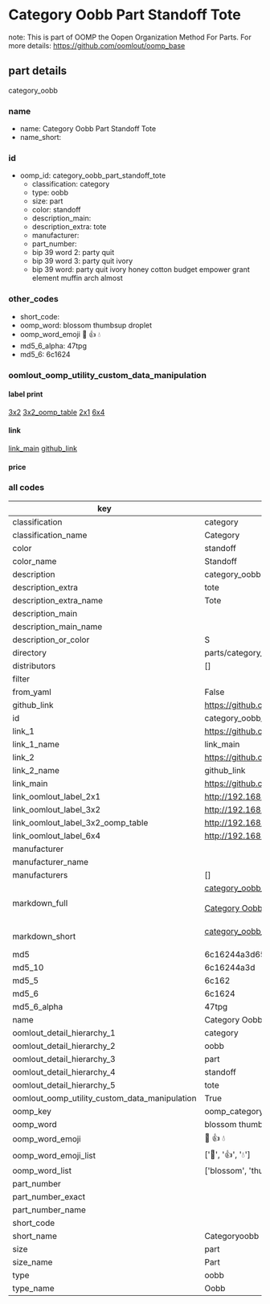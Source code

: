 # Category Oobb Part Standoff Tote  

note: This is part of OOMP the Oopen Organization Method For Parts. For more details: https://github.com/oomlout/oomp_base

##  part details



category_oobb

### name
* name: Category Oobb Part Standoff Tote
* name_short: 
### id
* oomp_id: category_oobb_part_standoff_tote
  * classification: category
  * type: oobb
  * size: part
  * color: standoff
  * description_main: 
  * description_extra: tote
  * manufacturer: 
  * part_number: 
  * bip 39 word 2: party quit
  * bip 39 word 3: party quit ivory
  * bip 39 word: party quit ivory honey cotton budget empower grant element muffin arch almost

### other_codes
* short_code: 
* oomp_word: blossom thumbsup droplet
* oomp_word_emoji :blossom: :thumbsup: :droplet:
* md5_6_alpha: 47tpg
* md5_6: 6c1624






### oomlout_oomp_utility_custom_data_manipulation
#### label print
[3x2](http://192.168.1.245:1112/?label=oomp%2047tpg)
[3x2_oomp_table](http://192.168.1.107:1112/?label=oomp%2047tpg)
[2x1](http://192.168.1.242:1112/?label=oomp%2047tpg)
[6x4](http://192.168.1.55:1112/?label=oomp%2047tpg)    

#### link

[link_main](https://github.com/oomlout/oomlout_oomp_current_version_messy/tree/main/parts/category_oobb_part_standoff_tote) [github_link](https://github.com/oomlout/oomlout_oomp_part_src/tree/main/parts/category_oobb_part_standoff_tote)                             

#### price







### all codes 
| key | value |  
| --- | --- |  
| classification | category |  
| classification_name | Category |  
| color | standoff |  
| color_name | Standoff |  
| description | category_oobb |  
| description_extra | tote |  
| description_extra_name | Tote |  
| description_main |  |  
| description_main_name |  |  
| description_or_color | S  |  
| directory | parts/category_oobb_part_standoff_tote |  
| distributors | [] |  
| filter |  |  
| from_yaml | False |  
| github_link | https://github.com/oomlout/oomlout_oomp_part_src/tree/main/parts/category_oobb_part_standoff_tote |  
| id | category_oobb_part_standoff_tote |  
| link_1 | https://github.com/oomlout/oomlout_oomp_current_version_messy/tree/main/parts/category_oobb_part_standoff_tote |  
| link_1_name | link_main |  
| link_2 | https://github.com/oomlout/oomlout_oomp_part_src/tree/main/parts/category_oobb_part_standoff_tote |  
| link_2_name | github_link |  
| link_main | https://github.com/oomlout/oomlout_oomp_current_version_messy/tree/main/parts/category_oobb_part_standoff_tote |  
| link_oomlout_label_2x1 | http://192.168.1.242:1112/?label=oomp%2047tpg |  
| link_oomlout_label_3x2 | http://192.168.1.245:1112/?label=oomp%2047tpg |  
| link_oomlout_label_3x2_oomp_table | http://192.168.1.107:1112/?label=oomp%2047tpg |  
| link_oomlout_label_6x4 | http://192.168.1.55:1112/?label=oomp%2047tpg |  
| manufacturer |  |  
| manufacturer_name |  |  
| manufacturers | [] |  
| markdown_full | [category_oobb_part_standoff_tote](https://github.com/oomlout/oomlout_oomp_current_version_messy/tree/main/parts/category_oobb_part_standoff_tote)<br>[](https://github.com/oomlout/oomlout_oomp_current_version_messy/tree/main/parts/category_oobb_part_standoff_tote)<br>[Category Oobb Part Standoff Tote](https://github.com/oomlout/oomlout_oomp_current_version_messy/tree/main/parts/category_oobb_part_standoff_tote)<br><br> |  
| markdown_short | [category_oobb_part_standoff_tote](https://github.com/oomlout/oomlout_oomp_current_version_messy/tree/main/parts/category_oobb_part_standoff_tote)<br><br> |  
| md5 | 6c16244a3d65a920761866d2edebf504 |  
| md5_10 | 6c16244a3d |  
| md5_5 | 6c162 |  
| md5_6 | 6c1624 |  
| md5_6_alpha | 47tpg |  
| name | Category Oobb Part Standoff Tote |  
| oomlout_detail_hierarchy_1 | category |  
| oomlout_detail_hierarchy_2 | oobb |  
| oomlout_detail_hierarchy_3 | part |  
| oomlout_detail_hierarchy_4 | standoff |  
| oomlout_detail_hierarchy_5 | tote |  
| oomlout_oomp_utility_custom_data_manipulation | True |  
| oomp_key | oomp_category_oobb_part_standoff_tote |  
| oomp_word | blossom thumbsup droplet |  
| oomp_word_emoji | :blossom: :thumbsup: :droplet: |  
| oomp_word_emoji_list | [':blossom:', ':thumbsup:', ':droplet:'] |  
| oomp_word_list | ['blossom', 'thumbsup', 'droplet'] |  
| part_number |  |  
| part_number_exact |  |  
| part_number_name |  |  
| short_code |  |  
| short_name | Categoryoobb |  
| size | part |  
| size_name | Part |  
| type | oobb |  
| type_name | Oobb |  
